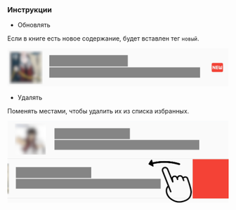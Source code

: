 ### Инструкции

- Обновлять

Если в книге есть новое содержание, будет вставлен тег `новый`.

![new](new.png)

- Удалять

Поменять местами, чтобы удалить их из списка избранных.

![remove](remove.png)